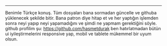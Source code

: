 ---
Benimle Türkçe konuş.
Tüm dosyaları bana sormadan güncelle ve githuba yüklenecek şekilde bitir.
Bana patron diye hitap et ve her yaptığın işlemden sonra neyi yapıp neyi yapamadığını ve şimdi ne yapmam gerektiğini söyle.
github profilim şu: https://github.com/hasmetdurak 
ben hatırlatmadan bütün ui iyileştirmelerini responsive yap, mobil ve tablete mükemmel bir uyum olsun.


